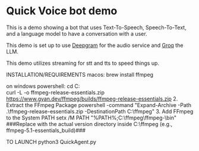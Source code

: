 # Quick Voice bot demo

This is a demo showing a bot that uses Text-To-Speech, Speech-To-Text, and a language model to have a conversation with a user.

This demo is set up to use [Deepgram](www.deepgram.com) for the audio service and [Groq](https://groq.com/) the LLM.

This demo utilizes streaming for stt and tts to speed things up.

INSTALLATION/REQUIREMENTS
macos: brew install ffmpeg

on windows powershell:
cd C:\
curl -L -o ffmpeg-release-essentials.zip https://www.gyan.dev/ffmpeg/builds/ffmpeg-release-essentials.zip
2. Extract the FFmpeg Package
powershell -command "Expand-Archive -Path .\ffmpeg-release-essentials.zip -DestinationPath C:\ffmpeg"
3. Add FFmpeg to the System PATH
setx /M PATH "%PATH%;C:\ffmpeg\ffmpeg-<version>\bin"
###Replace <version> with the actual version directory inside C:\ffmpeg (e.g., ffmpeg-5.1-essentials_build)###

TO LAUNCH
python3 QuickAgent.py